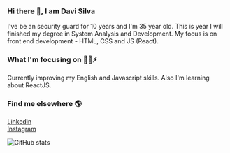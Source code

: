 ### Hi there 👋, I am Davi Silva
I've be an security guard for 10 years and I'm 35 year old. This is year I will finished my degree in
System Analysis and Development. My focus is on front end development - HTML, CSS and JS (React).

### What I'm focusing on  🧑‍💻⚡️

Currently improving my English and Javascript skills. Also I'm learning about ReactJS.

### Find me elsewhere  🌎
[Linkedin](https://www.linkedin.com/in/davisilva85/) <br/>
[Instagram](https://www.instagram.com/davisilva85/)


![GitHub stats](https://github-readme-stats.vercel.app/api?username=davi1985&show_icons=true)  

